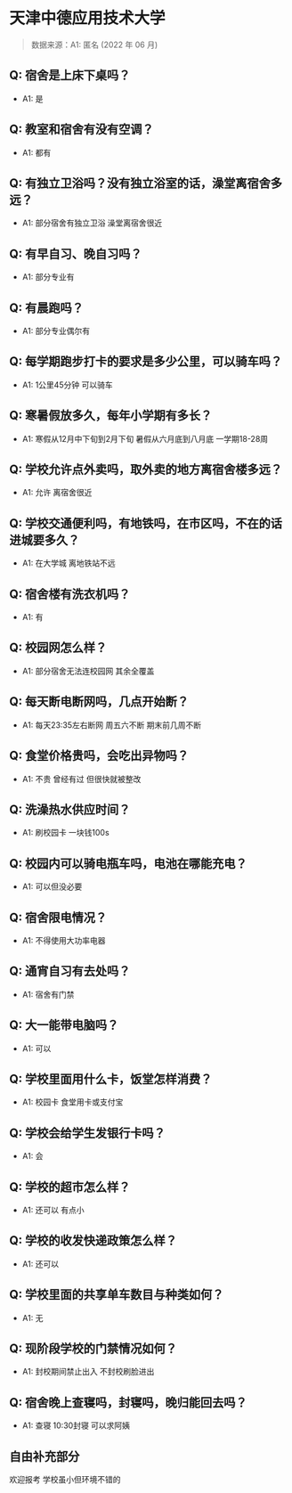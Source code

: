 # 天津中德应用技术大学

> 数据来源：A1: 匿名 (2022 年 06 月)

## Q: 宿舍是上床下桌吗？

- A1: 是

## Q: 教室和宿舍有没有空调？

- A1: 都有

## Q: 有独立卫浴吗？没有独立浴室的话，澡堂离宿舍多远？

- A1: 部分宿舍有独立卫浴 澡堂离宿舍很近

## Q: 有早自习、晚自习吗？

- A1: 部分专业有

## Q: 有晨跑吗？

- A1: 部分专业偶尔有

## Q: 每学期跑步打卡的要求是多少公里，可以骑车吗？

- A1: 1公里45分钟 可以骑车

## Q: 寒暑假放多久，每年小学期有多长？

- A1: 寒假从12月中下旬到2月下旬 暑假从六月底到八月底 一学期18-28周

## Q: 学校允许点外卖吗，取外卖的地方离宿舍楼多远？

- A1: 允许 离宿舍很近

## Q: 学校交通便利吗，有地铁吗，在市区吗，不在的话进城要多久？

- A1: 在大学城 离地铁站不远

## Q: 宿舍楼有洗衣机吗？

- A1: 有

## Q: 校园网怎么样？

- A1: 部分宿舍无法连校园网 其余全覆盖

## Q: 每天断电断网吗，几点开始断？

- A1: 每天23:35左右断网 周五六不断 期末前几周不断

## Q: 食堂价格贵吗，会吃出异物吗？

- A1: 不贵 曾经有过 但很快就被整改

## Q: 洗澡热水供应时间？

- A1: 刷校园卡 一块钱100s

## Q: 校园内可以骑电瓶车吗，电池在哪能充电？

- A1: 可以但没必要

## Q: 宿舍限电情况？

- A1: 不得使用大功率电器

## Q: 通宵自习有去处吗？

- A1: 宿舍有门禁

## Q: 大一能带电脑吗？

- A1: 可以

## Q: 学校里面用什么卡，饭堂怎样消费？

- A1: 校园卡 食堂用卡或支付宝

## Q: 学校会给学生发银行卡吗？

- A1: 会

## Q: 学校的超市怎么样？

- A1: 还可以 有点小

## Q: 学校的收发快递政策怎么样？

- A1: 还可以

## Q: 学校里面的共享单车数目与种类如何？

- A1: 无

## Q: 现阶段学校的门禁情况如何？

- A1: 封校期间禁止出入 不封校刷脸进出

## Q: 宿舍晚上查寝吗，封寝吗，晚归能回去吗？

- A1: 查寝 10:30封寝 可以求阿姨

## 自由补充部分

欢迎报考 学校虽小但环境不错的